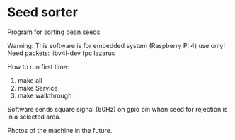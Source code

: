 # Seed sorter
Program for sorting bean seeds

Warning: This software is for embedded system (Raspberry Pi 4) use only!
Need packets: libv4l-dev fpc lazarus

How to run first time:

1. make all
2. make Service
3. make walkthrough

Software sends square signal (60Hz) on gpio pin when seed for rejection is in a selected area.

Photos of the machine in the future.
